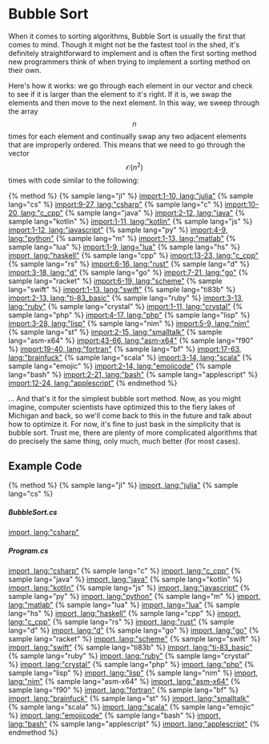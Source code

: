 # Bubble Sort
When it comes to sorting algorithms, Bubble Sort is usually the first that comes to mind.
Though it might not be the fastest tool in the shed, it's definitely straightforward to implement and is often the first sorting method new programmers think of when trying to implement a sorting method on their own.

Here's how it works: we go through each element in our vector and check to see if it is larger than the element to it's right.
If it is, we swap the elements and then move to the next element.
In this way, we sweep through the array $$n$$ times for each element and continually swap any two adjacent elements that are improperly ordered.
This means that we need to go through the vector $$\mathcal{O}(n^2)$$ times with code similar to the following:

{% method %}
{% sample lang="jl" %}
[import:1-10, lang:"julia"](code/julia/bubble.jl)
{% sample lang="cs" %}
[import:9-27, lang:"csharp"](code/csharp/BubbleSort.cs)
{% sample lang="c" %}
[import:10-20, lang:"c_cpp"](code/c/bubble_sort.c)
{% sample lang="java" %}
[import:2-12, lang:"java"](code/java/bubble.java)
{% sample lang="kotlin" %}
[import:1-11, lang:"kotlin"](code/kotlin/BubbleSort.kt)
{% sample lang="js" %}
[import:1-12, lang:"javascript"](code/javascript/bubble.js)
{% sample lang="py" %}
[import:4-9, lang:"python"](code/python/bubblesort.py)
{% sample lang="m" %}
[import:1-13, lang:"matlab"](code/matlab/bubblesort.m)
{% sample lang="lua" %}
[import:1-9, lang="lua"](code/lua/bubble_sort.lua)
{% sample lang="hs" %}
[import, lang:"haskell"](code/haskell/bubbleSort.hs)
{% sample lang="cpp" %}
[import:13-23, lang:"c_cpp"](code/c++/bubblesort.cpp)
{% sample lang="rs" %}
[import:6-16, lang:"rust"](code/rust/bubble_sort.rs)
{% sample lang="d" %}
[import:3-18, lang:"d"](code/d/bubble_sort.d)
{% sample lang="go" %}
[import:7-21, lang:"go"](code/go/bubbleSort.go)
{% sample lang="racket" %}
[import:6-19, lang:"scheme"](code/racket/bubbleSort.rkt)
{% sample lang="swift" %}
[import:1-13, lang:"swift"](code/swift/bubblesort.swift)
{% sample lang="ti83b" %}
[import:2-13, lang:"ti-83_basic"](code/ti83basic/BUBLSORT.txt)
{% sample lang="ruby" %}
[import:3-13, lang:"ruby"](code/ruby/bubble.rb)
{% sample lang="crystal" %}
[import:1-11, lang:"crystal"](code/crystal/bubble.cr)
{% sample lang="php" %}
[import:4-17, lang:"php"](code/php/bubble_sort.php)
{% sample lang="lisp" %}
[import:3-28, lang:"lisp"](code/clisp/bubble_sort.lisp)
{% sample lang="nim" %}
[import:5-9, lang:"nim"](code/nim/bubble_sort.nim)
{% sample lang="st" %}
[import:2-15, lang:"smalltalk"](code/smalltalk/bubble.st)
{% sample lang="asm-x64" %}
[import:43-66, lang:"asm-x64"](code/asm-x64/bubble_sort.s)
{% sample lang="f90" %}
[import:19-40, lang:"fortran"](code/fortran/bubble.f90)
{% sample lang="bf" %}
[import:17-63, lang:"brainfuck"](code/brainfuck/bubblesort.bf)
{% sample lang="scala" %}
[import:3-14, lang:"scala"](code/scala/bubble_sort.scala)
{% sample lang="emojic" %}
[import:2-14, lang:"emojicode"](code/emojicode/bubble_sort.emojic)
{% sample lang="bash" %}
[import:2-21, lang:"bash"](code/bash/bubble_sort.bash)
{% sample lang="applescript" %}
[import:12-24, lang:"applescript"](code/applescript/bubbleSort.applescript)
{% endmethod %}

... And that's it for the simplest bubble sort method.
Now, as you might imagine, computer scientists have optimized this to the fiery lakes of Michigan and back, so we'll come back to this in the future and talk about how to optimize it.
For now, it's fine to just bask in the simplicity that is bubble sort.
Trust me, there are plenty of more complicated algorithms that do precisely the same thing, only much, much better (for most cases).

## Example Code

{% method %}
{% sample lang="jl" %}
[import, lang:"julia"](code/julia/bubble.jl)
{% sample lang="cs" %}
##### BubbleSort.cs
[import, lang:"csharp"](code/csharp/BubbleSort.cs)
##### Program.cs
[import, lang:"csharp"](code/csharp/Program.cs)
{% sample lang="c" %}
[import, lang:"c_cpp"](code/c/bubble_sort.c)
{% sample lang="java" %}
[import, lang:"java"](code/java/bubble.java)
{% sample lang="kotlin" %}
[import, lang:"kotlin"](code/kotlin/BubbleSort.kt)
{% sample lang="js" %}
[import, lang:"javascript"](code/javascript/bubble.js)
{% sample lang="py" %}
[import, lang:"python"](code/python/bubblesort.py)
{% sample lang="m" %}
[import, lang:"matlab"](code/matlab/bubblesort.m)
{% sample lang="lua" %}
[import, lang="lua"](code/lua/bubble_sort.lua)
{% sample lang="hs" %}
[import, lang:"haskell"](code/haskell/bubbleSort.hs)
{% sample lang="cpp" %}
[import, lang:"c_cpp"](code/c++/bubblesort.cpp)
{% sample lang="rs" %}
[import, lang:"rust"](code/rust/bubble_sort.rs)
{% sample lang="d" %}
[import, lang:"d"](code/d/bubble_sort.d)
{% sample lang="go" %}
[import, lang:"go"](code/go/bubbleSort.go)
{% sample lang="racket" %}
[import, lang:"scheme"](code/racket/bubbleSort.rkt)
{% sample lang="swift" %}
[import, lang:"swift"](code/swift/bubblesort.swift)
{% sample lang="ti83b" %}
[import, lang:"ti-83_basic"](code/ti83basic/BUBLSORT.txt)
{% sample lang="ruby" %}
[import, lang:"ruby"](code/ruby/bubble.rb)
{% sample lang="crystal" %}
[import, lang:"crystal"](code/crystal/bubble.cr)
{% sample lang="php" %}
[import, lang:"php"](code/php/bubble_sort.php)
{% sample lang="lisp" %}
[import, lang:"lisp"](code/clisp/bubble_sort.lisp)
{% sample lang="nim" %}
[import, lang:"nim"](code/nim/bubble_sort.nim)
{% sample lang="asm-x64" %}
[import, lang:"asm-x64"](code/asm-x64/bubble_sort.s)
{% sample lang="f90" %}
[import, lang:"fortran"](code/fortran/bubble.f90)
{% sample lang="bf" %}
[import, lang:"brainfuck"](code/brainfuck/bubblesort.bf)
{% sample lang="st" %}
[import, lang:"smalltalk"](code/smalltalk/bubble.st)
{% sample lang="scala" %}
[import, lang:"scala"](code/scala/bubble_sort.scala)
{% sample lang="emojic" %}
[import, lang:"emojicode"](code/emojicode/bubble_sort.emojic)
{% sample lang="bash" %}
[import, lang:"bash"](code/bash/bubble_sort.bash)
{% sample lang="applescript" %}
[import, lang:"applescript"](code/applescript/bubbleSort.applescript)
{% endmethod %}

<script>
MathJax.Hub.Queue(["Typeset",MathJax.Hub]);
</script>
